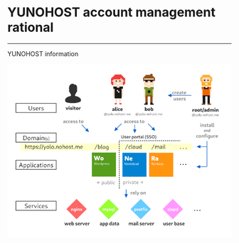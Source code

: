 # YUNOHOST account management rational #
*****************************************

YUNOHOST information

![Gestion des droits](/images/ecosystem[1].png)


